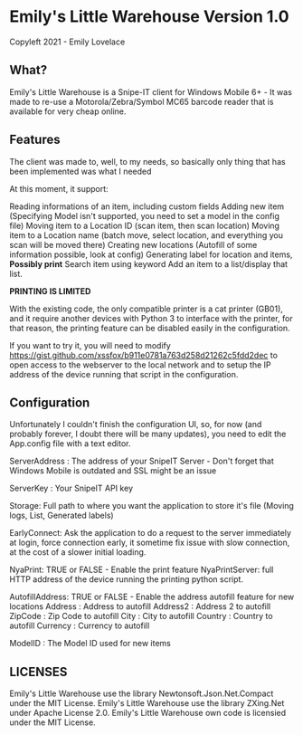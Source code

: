 # Emily's Little Warehouse Version 1.0

Copyleft 2021 - Emily Lovelace

## What?

Emily's Little Warehouse is a Snipe-IT client for Windows Mobile 6+ - It was made to re-use a Motorola/Zebra/Symbol MC65 barcode reader that is available for very cheap online.

## Features

The client was made to, well, to my needs, so basically only thing that has been implemented was what I needed

At this moment, it support:

Reading informations of an item, including custom fields
Adding new item (Specifying Model isn't supported, you need to set a model in the config file)
Moving item to a Location ID (scan item, then scan location)
Moving item to a Location name (batch move, select location, and everything you scan will be moved there)
Creating new locations (Autofill of some information possible, look at config)
Generating label for location and items, ****Possibly print****
Search item using keyword
Add an item to a list/display that list.

****PRINTING IS LIMITED****

With the existing code, the only compatible printer is a cat printer (GB01), and it require another devices with Python 3 to interface with the printer, for that reason, the printing feature can be disabled easily in the configuration.

If you want to try it, you will need to modify https://gist.github.com/xssfox/b911e0781a763d258d21262c5fdd2dec to open access to the webserver to the local network and to setup the IP address of the device running that script in the configuration.

## Configuration

Unfortunately I couldn't finish the configuration UI, so, for now (and probably forever, I doubt there will be many updates), you need to edit the App.config file with a text editor.

ServerAddress : The address of your SnipeIT Server - Don't forget that Windows Mobile is outdated and SSL might be an issue

ServerKey : Your SnipeIT API key

Storage: Full path to where you want the application to store it's file (Moving logs, List, Generated labels)

EarlyConnect: Ask the application to do a request to the server immediately at login, force connection early, it sometime fix issue with slow connection, at the cost of a slower initial loading.

NyaPrint: TRUE or FALSE - Enable the print feature
    NyaPrintServer: full HTTP address of the device running the printing python script.

AutofillAddress: TRUE or FALSE - Enable the address autofill feature for new locations
    Address : Address to autofill
    Address2 : Address 2 to autofill
    ZipCode : Zip Code to autofill
    City : City to autofill
    Country : Country to autofill
    Currency : Currency to autofill

ModelID : The Model ID used for new items

## LICENSES

Emily's Little Warehouse use the library Newtonsoft.Json.Net.Compact under the MIT License.
Emily's Little Warehouse use the library ZXing.Net under Apache License 2.0.
Emily's Little Warehouse own code is licensied under the MIT License.
